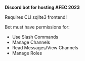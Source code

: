 **Discord bot for hosting AFEC 2023**

Requires CLI sqlite3 frontend!

Bot must have permissions for:
- Use Slash Commands
- Manage Channels
- Read Messages/View Channels
- Manage Roles